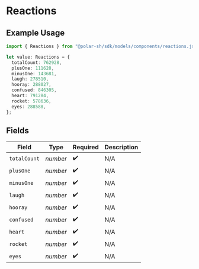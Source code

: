 # Reactions

## Example Usage

```typescript
import { Reactions } from "@polar-sh/sdk/models/components/reactions.js";

let value: Reactions = {
  totalCount: 762928,
  plusOne: 111628,
  minusOne: 143681,
  laugh: 278510,
  hooray: 288027,
  confused: 846305,
  heart: 791284,
  rocket: 578636,
  eyes: 288588,
};
```

## Fields

| Field              | Type               | Required           | Description        |
| ------------------ | ------------------ | ------------------ | ------------------ |
| `totalCount`       | *number*           | :heavy_check_mark: | N/A                |
| `plusOne`          | *number*           | :heavy_check_mark: | N/A                |
| `minusOne`         | *number*           | :heavy_check_mark: | N/A                |
| `laugh`            | *number*           | :heavy_check_mark: | N/A                |
| `hooray`           | *number*           | :heavy_check_mark: | N/A                |
| `confused`         | *number*           | :heavy_check_mark: | N/A                |
| `heart`            | *number*           | :heavy_check_mark: | N/A                |
| `rocket`           | *number*           | :heavy_check_mark: | N/A                |
| `eyes`             | *number*           | :heavy_check_mark: | N/A                |